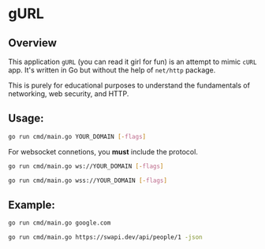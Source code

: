 # gURL

## Overview

This application `gURL` (you can read it girl for fun) is an attempt to mimic `cURL` app. It's written in Go but without the help of `net/http` package.

This is purely for educational purposes to understand the fundamentals of networking, web security, and HTTP.

## Usage:

```bash
go run cmd/main.go YOUR_DOMAIN [-flags]
```

For websocket connetions, you **must** include the protocol.

```bash
go run cmd/main.go ws://YOUR_DOMAIN [-flags]
```

```bash
go run cmd/main.go wss://YOUR_DOMAIN [-flags]
```

## Example:

```bash
go run cmd/main.go google.com

go run cmd/main.go https://swapi.dev/api/people/1 -json
```
